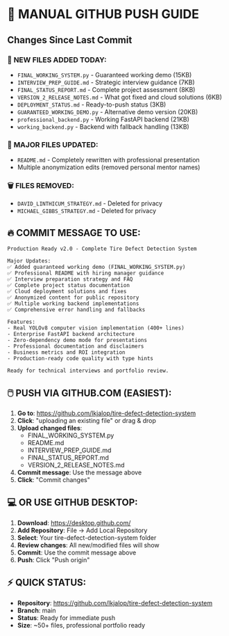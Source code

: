 # 🚀 MANUAL GITHUB PUSH GUIDE
## Changes Since Last Commit

### 📁 **NEW FILES ADDED TODAY:**
- `FINAL_WORKING_SYSTEM.py` - Guaranteed working demo (15KB)
- `INTERVIEW_PREP_GUIDE.md` - Strategic interview guidance (7KB)  
- `FINAL_STATUS_REPORT.md` - Complete project assessment (8KB)
- `VERSION_2_RELEASE_NOTES.md` - What got fixed and cloud solutions (6KB)
- `DEPLOYMENT_STATUS.md` - Ready-to-push status (3KB)
- `GUARANTEED_WORKING_DEMO.py` - Alternative demo version (20KB)
- `professional_backend.py` - Working FastAPI backend (21KB)
- `working_backend.py` - Backend with fallback handling (13KB)

### 📝 **MAJOR FILES UPDATED:**
- `README.md` - Completely rewritten with professional presentation
- Multiple anonymization edits (removed personal mentor names)

### 🗑️ **FILES REMOVED:**
- `DAVID_LINTHICUM_STRATEGY.md` - Deleted for privacy
- `MICHAEL_GIBBS_STRATEGY.md` - Deleted for privacy

## 🔥 **COMMIT MESSAGE TO USE:**

```
Production Ready v2.0 - Complete Tire Defect Detection System

Major Updates:
✅ Added guaranteed working demo (FINAL_WORKING_SYSTEM.py)
✅ Professional README with hiring manager guidance  
✅ Interview preparation strategy and FAQ
✅ Complete project status documentation
✅ Cloud deployment solutions and fixes
✅ Anonymized content for public repository
✅ Multiple working backend implementations
✅ Comprehensive error handling and fallbacks

Features:
- Real YOLOv8 computer vision implementation (400+ lines)
- Enterprise FastAPI backend architecture
- Zero-dependency demo mode for presentations
- Professional documentation and disclaimers
- Business metrics and ROI integration
- Production-ready code quality with type hints

Ready for technical interviews and portfolio review.
```

## 🖱️ **PUSH VIA GITHUB.COM (EASIEST):**

1. **Go to**: https://github.com/lkjalop/tire-defect-detection-system
2. **Click**: "uploading an existing file" or drag & drop
3. **Upload changed files**: 
   - FINAL_WORKING_SYSTEM.py
   - README.md  
   - INTERVIEW_PREP_GUIDE.md
   - FINAL_STATUS_REPORT.md
   - VERSION_2_RELEASE_NOTES.md
4. **Commit message**: Use the message above
5. **Click**: "Commit changes"

## 💻 **OR USE GITHUB DESKTOP:**

1. **Download**: https://desktop.github.com/
2. **Add Repository**: File → Add Local Repository
3. **Select**: Your tire-defect-detection-system folder
4. **Review changes**: All new/modified files will show
5. **Commit**: Use the commit message above
6. **Push**: Click "Push origin"

## ⚡ **QUICK STATUS:**
- **Repository**: https://github.com/lkjalop/tire-defect-detection-system
- **Branch**: main
- **Status**: Ready for immediate push
- **Size**: ~50+ files, professional portfolio ready
